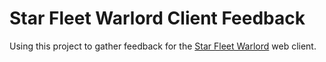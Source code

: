 # Star Fleet Warlord Client Feedback

Using this project to gather feedback for the [Star Fleet Warlord](https://www.facebook.com/groups/starfleetwarlord/) web client.
